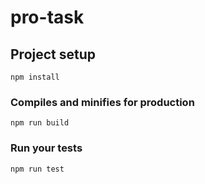 # pro-task

## Project setup
```
npm install
```
### Compiles and minifies for production
```
npm run build
```
### Run your tests
```
npm run test
```

